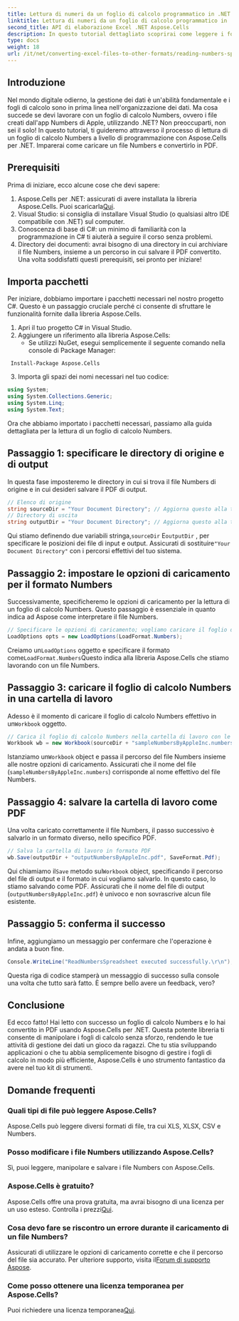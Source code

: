 ```yaml
---
title: Lettura di numeri da un foglio di calcolo programmatico in .NET
linktitle: Lettura di numeri da un foglio di calcolo programmatico in .NET
second_title: API di elaborazione Excel .NET Aspose.Cells
description: In questo tutorial dettagliato scoprirai come leggere i fogli di calcolo Numbers e convertirli in PDF utilizzando Aspose.Cells per .NET.
type: docs
weight: 18
url: /it/net/converting-excel-files-to-other-formats/reading-numbers-spreadsheet/
---
```

## Introduzione
Nel mondo digitale odierno, la gestione dei dati è un'abilità fondamentale e i fogli di calcolo sono in prima linea nell'organizzazione dei dati. Ma cosa succede se devi lavorare con un foglio di calcolo Numbers, ovvero i file creati dall'app Numbers di Apple, utilizzando .NET? Non preoccuparti, non sei il solo! In questo tutorial, ti guideremo attraverso il processo di lettura di un foglio di calcolo Numbers a livello di programmazione con Aspose.Cells per .NET. Imparerai come caricare un file Numbers e convertirlo in PDF.
## Prerequisiti
Prima di iniziare, ecco alcune cose che devi sapere:
1. Aspose.Cells per .NET: assicurati di avere installata la libreria Aspose.Cells. Puoi scaricarla[Qui](https://releases.aspose.com/cells/net/).
2. Visual Studio: si consiglia di installare Visual Studio (o qualsiasi altro IDE compatibile con .NET) sul computer.
3. Conoscenza di base di C#: un minimo di familiarità con la programmazione in C# ti aiuterà a seguire il corso senza problemi.
4. Directory dei documenti: avrai bisogno di una directory in cui archiviare il file Numbers, insieme a un percorso in cui salvare il PDF convertito.
Una volta soddisfatti questi prerequisiti, sei pronto per iniziare!
## Importa pacchetti
Per iniziare, dobbiamo importare i pacchetti necessari nel nostro progetto C#. Questo è un passaggio cruciale perché ci consente di sfruttare le funzionalità fornite dalla libreria Aspose.Cells.
1. Apri il tuo progetto C# in Visual Studio.
2. Aggiungere un riferimento alla libreria Aspose.Cells:
   - Se utilizzi NuGet, esegui semplicemente il seguente comando nella console di Package Manager:
```
 Install-Package Aspose.Cells
 ```
3. Importa gli spazi dei nomi necessari nel tuo codice:
```csharp
using System;
using System.Collections.Generic;
using System.Linq;
using System.Text;
```
Ora che abbiamo importato i pacchetti necessari, passiamo alla guida dettagliata per la lettura di un foglio di calcolo Numbers.
## Passaggio 1: specificare le directory di origine e di output
In questa fase imposteremo le directory in cui si trova il file Numbers di origine e in cui desideri salvare il PDF di output.
```csharp
// Elenco di origine
string sourceDir = "Your Document Directory"; // Aggiorna questo alla tua directory effettiva
// Directory di uscita
string outputDir = "Your Document Directory"; // Aggiorna questo alla tua directory effettiva
```
 Qui stiamo definendo due variabili stringa,`sourceDir` E`outputDir` , per specificare le posizioni dei file di input e output. Assicurati di sostituire`"Your Document Directory"` con i percorsi effettivi del tuo sistema.
## Passaggio 2: impostare le opzioni di caricamento per il formato Numbers
Successivamente, specificheremo le opzioni di caricamento per la lettura di un foglio di calcolo Numbers. Questo passaggio è essenziale in quanto indica ad Aspose come interpretare il file Numbers.
```csharp
// Specificare le opzioni di caricamento; vogliamo caricare il foglio di calcolo Numbers
LoadOptions opts = new LoadOptions(LoadFormat.Numbers);
```
 Creiamo un`LoadOptions` oggetto e specificare il formato come`LoadFormat.Numbers`Questo indica alla libreria Aspose.Cells che stiamo lavorando con un file Numbers. 
## Passaggio 3: caricare il foglio di calcolo Numbers in una cartella di lavoro
Adesso è il momento di caricare il foglio di calcolo Numbers effettivo in un`Workbook` oggetto.
```csharp
// Carica il foglio di calcolo Numbers nella cartella di lavoro con le opzioni di caricamento sopra indicate
Workbook wb = new Workbook(sourceDir + "sampleNumbersByAppleInc.numbers", opts);
```
 Istanziamo un`Workbook` object e passa il percorso del file Numbers insieme alle nostre opzioni di caricamento. Assicurati che il nome del file (`sampleNumbersByAppleInc.numbers`) corrisponde al nome effettivo del file Numbers.
## Passaggio 4: salvare la cartella di lavoro come PDF
Una volta caricato correttamente il file Numbers, il passo successivo è salvarlo in un formato diverso, nello specifico PDF.
```csharp
// Salva la cartella di lavoro in formato PDF
wb.Save(outputDir + "outputNumbersByAppleInc.pdf", SaveFormat.Pdf);
```
 Qui chiamiamo il`Save` metodo sul`Workbook` object, specificando il percorso del file di output e il formato in cui vogliamo salvarlo. In questo caso, lo stiamo salvando come PDF. Assicurati che il nome del file di output (`outputNumbersByAppleInc.pdf`) è univoco e non sovrascrive alcun file esistente.
## Passaggio 5: conferma il successo
Infine, aggiungiamo un messaggio per confermare che l'operazione è andata a buon fine.
```csharp
Console.WriteLine("ReadNumbersSpreadsheet executed successfully.\r\n");
```
Questa riga di codice stamperà un messaggio di successo sulla console una volta che tutto sarà fatto. È sempre bello avere un feedback, vero?
## Conclusione
Ed ecco fatto! Hai letto con successo un foglio di calcolo Numbers e lo hai convertito in PDF usando Aspose.Cells per .NET. Questa potente libreria ti consente di manipolare i fogli di calcolo senza sforzo, rendendo le tue attività di gestione dei dati un gioco da ragazzi. Che tu stia sviluppando applicazioni o che tu abbia semplicemente bisogno di gestire i fogli di calcolo in modo più efficiente, Aspose.Cells è uno strumento fantastico da avere nel tuo kit di strumenti.
## Domande frequenti
### Quali tipi di file può leggere Aspose.Cells?  
Aspose.Cells può leggere diversi formati di file, tra cui XLS, XLSX, CSV e Numbers. 
### Posso modificare i file Numbers utilizzando Aspose.Cells?  
Sì, puoi leggere, manipolare e salvare i file Numbers con Aspose.Cells.
### Aspose.Cells è gratuito?  
 Aspose.Cells offre una prova gratuita, ma avrai bisogno di una licenza per un uso esteso. Controlla i prezzi[Qui](https://purchase.aspose.com/buy).
### Cosa devo fare se riscontro un errore durante il caricamento di un file Numbers?  
 Assicurati di utilizzare le opzioni di caricamento corrette e che il percorso del file sia accurato. Per ulteriore supporto, visita il[Forum di supporto Aspose](https://forum.aspose.com/c/cells/9).
### Come posso ottenere una licenza temporanea per Aspose.Cells?  
 Puoi richiedere una licenza temporanea[Qui](https://purchase.aspose.com/temporary-license/).